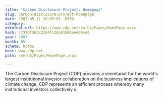 ```yaml
---
title: "Carbon Disclosure Project: Homepage"
slug: carbon-disclosure-project-homepage
date: 2007-05-11 18:05:01 -0500
category: 
external-url: https://www.cdp.net/en-US/Pages/HomePage.aspx
hash: c737df363c2244f120a81b08eee09ce6
year: 2007
month: 05
scheme: https
host: www.cdp.net
path: /en-US/Pages/HomePage.aspx

---
```


The Carbon Disclosure Project (CDP) provides a secretariat for the world's largest institutional investor collaboration on the business implications of climate change. CDP represents an efficient process whereby many institutional investors collectively s
